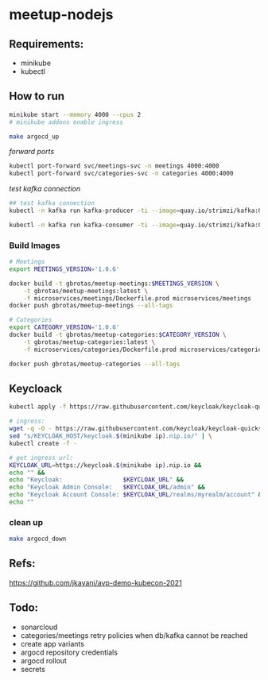 # meetup-nodejs

## Requirements:
- minikube
- kubectl

## How to run
```sh
minikube start --memory 4000 --cpus 2
# minikube addons enable ingress

make argocd_up
```

*forward ports*
```sh
kubectl port-forward svc/meetings-svc -n meetings 4000:4000
kubectl port-forward svc/categories-svc -n categories 4000:4000
```

*test kafka connection*
```sh
## test kafka connection
kubectl -n kafka run kafka-producer -ti --image=quay.io/strimzi/kafka:0.32.0-kafka-3.3.1 --rm=true --restart=Never -- bin/kafka-console-producer.sh --bootstrap-server my-cluster-kafka-bootstrap.kafka.svc.cluster.local:9092 --topic my-topic # producer

kubectl -n kafka run kafka-consumer -ti --image=quay.io/strimzi/kafka:0.32.0-kafka-3.3.1 --rm=true --restart=Never -- bin/kafka-console-consumer.sh --bootstrap-server my-cluster-kafka-bootstrap.kafka.svc.cluster.local:9092 --topic my-topic --from-beginning # consumer
```

### Build Images
```sh
# Meetings
export MEETINGS_VERSION='1.0.6'

docker build -t gbrotas/meetup-meetings:$MEETINGS_VERSION \
    -t gbrotas/meetup-meetings:latest \
    -f microservices/meetings/Dockerfile.prod microservices/meetings
docker push gbrotas/meetup-meetings --all-tags

# Categories
export CATEGORY_VERSION='1.0.6'
docker build -t gbrotas/meetup-categories:$CATEGORY_VERSION \
    -t gbrotas/meetup-categories:latest \
    -f microservices/categories/Dockerfile.prod microservices/categories

docker push gbrotas/meetup-categories --all-tags
```

## Keycloack
```sh
kubectl apply -f https://raw.githubusercontent.com/keycloak/keycloak-quickstarts/20.0.1/kubernetes-examples/keycloak.yaml

# ingress:
wget -q -O - https://raw.githubusercontent.com/keycloak/keycloak-quickstarts/latest/kubernetes-examples/keycloak-ingress.yaml | \
sed "s/KEYCLOAK_HOST/keycloak.$(minikube ip).nip.io/" | \
kubectl create -f -

# get ingress url:
KEYCLOAK_URL=https://keycloak.$(minikube ip).nip.io &&
echo "" &&
echo "Keycloak:                 $KEYCLOAK_URL" &&
echo "Keycloak Admin Console:   $KEYCLOAK_URL/admin" &&
echo "Keycloak Account Console: $KEYCLOAK_URL/realms/myrealm/account" &&
echo ""
```

### clean up
```sh
make argocd_down
```

## Refs:
https://github.com/jkayani/avp-demo-kubecon-2021

## Todo:
- sonarcloud
- categories/meetings retry policies when db/kafka cannot be reached
- create app variants
- argocd repository credentials
- argocd rollout
- secrets
